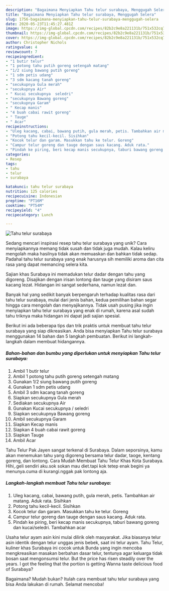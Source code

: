 ```yaml
---
description: "Bagaimana Menyiapkan Tahu telur surabaya, Menggugah Selera"
title: "Bagaimana Menyiapkan Tahu telur surabaya, Menggugah Selera"
slug: 1756-bagaimana-menyiapkan-tahu-telur-surabaya-menggugah-selera
date: 2020-05-23T11:45:27.481Z
image: https://img-global.cpcdn.com/recipes/82b2c9e8a221131b/751x532cq70/tahu-telur-surabaya-foto-resep-utama.jpg
thumbnail: https://img-global.cpcdn.com/recipes/82b2c9e8a221131b/751x532cq70/tahu-telur-surabaya-foto-resep-utama.jpg
cover: https://img-global.cpcdn.com/recipes/82b2c9e8a221131b/751x532cq70/tahu-telur-surabaya-foto-resep-utama.jpg
author: Christopher Nichols
ratingvalue: 4
reviewcount: 7
recipeingredient:
- "1 butir telur"
- "1 potong tahu putih goreng setengah matang"
- "1/2 siung bawang putih goreng"
- "1 sdm petis udang"
- "3 sdm kacang tanah goreng"
- "secukupnya Gula merah"
- "secukupnya Air"
- " Kucai secukupnya  seledri"
- "secukupnya Bawang goreng"
- "secukupnya Garam"
- " Kecap manis"
- "4 buah cabai rawit goreng"
- " Tauge"
- " Acar"
recipeinstructions:
- "Uleg kacang, cabai, bawang putih, gula merah, petis. Tambahkan air matang. Aduk rata. Sisihkan"
- "Potong tahu kecil-kecil. Sisihkan"
- "Kocok telur dan garam. Masukkan tahu ke telur. Goreng"
- "Campur telur goreng dan tauge dengan saus kacang. Aduk rata."
- "Pindah ke piring, beri kecap manis secukupnya, taburi bawang goreng dan kucai/seledri. Tambahkan acar"
categories:
- Resep
tags:
- tahu
- telur
- surabaya

katakunci: tahu telur surabaya 
nutrition: 125 calories
recipecuisine: Indonesian
preptime: "PT16M"
cooktime: "PT54M"
recipeyield: "4"
recipecategory: Lunch

---
```



![Tahu telur surabaya](https://img-global.cpcdn.com/recipes/82b2c9e8a221131b/751x532cq70/tahu-telur-surabaya-foto-resep-utama.jpg)

Sedang mencari inspirasi resep tahu telur surabaya yang unik? Cara menyiapkannya memang tidak susah dan tidak juga mudah. Kalau keliru mengolah maka hasilnya tidak akan memuaskan dan bahkan tidak sedap. Padahal tahu telur surabaya yang enak harusnya sih memiliki aroma dan cita rasa yang dapat memancing selera kita.

Sajian khas Surabaya ini memadukan telur dadar dengan tahu yang digoreng. Disajikan dengan irisan lontong dan tauge yang disiram saus kacang lezat. Hidangan ini sangat sederhana, namun lezat dan.

Banyak hal yang sedikit banyak berpengaruh terhadap kualitas rasa dari tahu telur surabaya, mulai dari jenis bahan, kedua pemilihan bahan segar hingga cara mengolah dan menyajikannya. Tidak usah pusing jika ingin menyiapkan tahu telur surabaya yang enak di rumah, karena asal sudah tahu triknya maka hidangan ini dapat jadi sajian spesial.


Berikut ini ada beberapa tips dan trik praktis untuk membuat tahu telur surabaya yang siap dikreasikan. Anda bisa menyiapkan Tahu telur surabaya menggunakan 14 bahan dan 5 langkah pembuatan. Berikut ini langkah-langkah dalam membuat hidangannya.

<!--inarticleads1-->

##### Bahan-bahan dan bumbu yang diperlukan untuk menyiapkan Tahu telur surabaya:

1. Ambil 1 butir telur
1. Ambil 1 potong tahu putih goreng setengah matang
1. Gunakan 1/2 siung bawang putih goreng
1. Gunakan 1 sdm petis udang
1. Ambil 3 sdm kacang tanah goreng
1. Siapkan secukupnya Gula merah
1. Sediakan secukupnya Air
1. Gunakan  Kucai secukupnya / seledri
1. Siapkan secukupnya Bawang goreng
1. Ambil secukupnya Garam
1. Siapkan  Kecap manis
1. Siapkan 4 buah cabai rawit goreng
1. Siapkan  Tauge
1. Ambil  Acar


Tahu Telur Pak Jayen sangat terkenal di Surabaya. Dalam seporsinya, kamu akan menemukan tahu yang digoreng bersama telur dadar, taoge, kentang goreng, dan lontong. Cara Mudah Membuat Tahu Telur Khas Kota Surabaya. Hihi,.geli sendiri aku.sok sokan mau diet.tapi kok tetep enak begini ya menunya.cuma di kurangi.nggak pak lontong aja. 

<!--inarticleads2-->

##### Langkah-langkah membuat Tahu telur surabaya:

1. Uleg kacang, cabai, bawang putih, gula merah, petis. Tambahkan air matang. Aduk rata. Sisihkan
1. Potong tahu kecil-kecil. Sisihkan
1. Kocok telur dan garam. Masukkan tahu ke telur. Goreng
1. Campur telur goreng dan tauge dengan saus kacang. Aduk rata.
1. Pindah ke piring, beri kecap manis secukupnya, taburi bawang goreng dan kucai/seledri. Tambahkan acar


Usaha telur ayam asin kini mulai dilirik oleh masyarakat. Jika biasanya telur asin identik dengan telur unggas jenis bebek, saat ini telur ayam. Tahu Telur, kuliner khas Surabaya ini cocok untuk Bunda yang ingin mencoba mengkreasikan masakan berbahan dasar telur, tentunya agar keluarga tidak bosan saat mengonsumsi telur. But the price has risen steadily over the years. I got the feeling that the portion is getting Wanna taste delicious food of Surabaya? 

Bagaimana? Mudah bukan? Itulah cara membuat tahu telur surabaya yang bisa Anda lakukan di rumah. Selamat mencoba!
